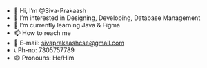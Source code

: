 - 👋 Hi, I’m @Siva-Prakaash
- 👀 I’m interested in Designing, Developing, Database Management
- 🌱 I’m currently learning Java & Figma
- 📫 How to reach me
- 📧 E-mail: sivaprakaashcse@gmail.com
- 📞 Ph-no: 7305757789
- 😄 Pronouns: He/Him

<!---
Siva-Prakaash/Siva-Prakaash is a ✨ special ✨ repository because its `README.md` (this file) appears on your GitHub profile.
You can click the Preview link to take a look at your changes.
--->
